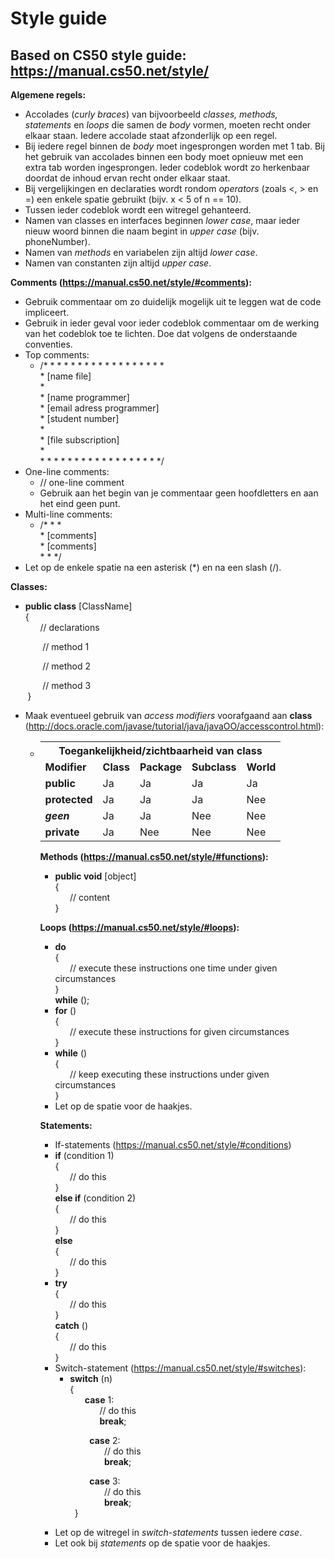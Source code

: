Style guide
===========
Based on CS50 style guide: https://manual.cs50.net/style/
---------------------------------------------------------

**Algemene regels:**
* Accolades (_curly braces_) van bijvoorbeeld _classes, methods, statements_ en _loops_ die samen de _body_ vormen, moeten recht onder elkaar staan. Iedere accolade staat afzonderlijk op een regel.
* Bij iedere regel binnen de _body_ moet ingesprongen worden met 1 tab. Bij het gebruik van accolades binnen een body moet opnieuw met een extra tab worden ingesprongen. Ieder codeblok wordt zo herkenbaar doordat de inhoud ervan recht onder elkaar staat.
* Bij vergelijkingen en declaraties wordt rondom _operators_ (zoals <, > en =) een enkele spatie gebruikt (bijv. x < 5 of n == 10). 
* Tussen ieder codeblok wordt een witregel gehanteerd.
* Namen van classes en interfaces beginnen _lower case_, maar ieder nieuw woord binnen die naam begint in _upper case_ (bijv. phoneNumber).
* Namen van _methods_ en variabelen zijn altijd _lower case_.
* Namen van constanten zijn altijd _upper case_.

**Comments (https://manual.cs50.net/style/#comments):**
* Gebruik commentaar om zo duidelijk mogelijk uit te leggen wat de code impliceert. 
* Gebruik in ieder geval voor ieder codeblok commentaar om de werking van het codeblok toe te lichten. Doe dat volgens de onderstaande conventies.
* Top comments:
  - /* * * * * * * * * * * * * * * * * *  
   \* [name file]    
   \*       
   \* [name programmer]    
   \* [email adress programmer]    
   \* [student number]    
   \*   
   \* [file subscription]   
   \*   
   \* * * * * * * * * * * * * * * * * */
* One-line comments:
  - // one-line comment
  - Gebruik aan het begin van je commentaar geen hoofdletters en aan het eind geen punt.
* Multi-line comments:
  - /* * *   
  \* [comments]     
  \* [comments]        
  \* * */   
* Let op de enkele spatie na een asterisk (*) en na een slash (/). 

**Classes:**
* **public class** [ClassName]     
{     
&nbsp;&nbsp;&nbsp;&nbsp;&nbsp;&nbsp;// declarations     
          
&nbsp;&nbsp;&nbsp;&nbsp;&nbsp;&nbsp;&nbsp;&nbsp;&nbsp;&nbsp;&nbsp;&nbsp;&nbsp;// method 1      
      
&nbsp;&nbsp;&nbsp;&nbsp;&nbsp;&nbsp;&nbsp;&nbsp;&nbsp;&nbsp;&nbsp;&nbsp;&nbsp;// method 2      
      
&nbsp;&nbsp;&nbsp;&nbsp;&nbsp;&nbsp;&nbsp;&nbsp;&nbsp;&nbsp;&nbsp;&nbsp;&nbsp;// method 3      
&nbsp;&nbsp;&nbsp;&nbsp;&nbsp;&nbsp;&nbsp;}
* Maak eventueel gebruik van _access modifiers_ voorafgaand aan **class** (http://docs.oracle.com/javase/tutorial/java/javaOO/accesscontrol.html):
  - <table>
	<th colspan="5">Toegankelijkheid/zichtbaarheid van class</th>
	<tr>
		<td><b>Modifier</b></td>
		<td><b>Class</b></td>
		<td><b>Package</b></td>
		<td><b>Subclass</b></td>
		<td><b>World</b></td>
	</tr>
	<tr>
		<td><b>public</b></td>
		<td>Ja</td>
		<td>Ja</td>
		<td>Ja</td>
		<td>Ja</td>
	</tr>
	<tr>
		<td><b>protected</b></td>
		<td>Ja</td>
		<td>Ja</td>
		<td>Ja</td>
		<td>Nee</td>
	</tr>
	<tr>
		<td><b><i>geen</i></b></td>
		<td>Ja</td>
		<td>Ja</td>
		<td>Nee</td>
		<td>Nee</td>
	</tr>
	<tr>
		<td><b>private</b></td>
		<td>Ja</td>
		<td>Nee</td>
		<td>Nee</td>
		<td>Nee</td>
	</tr>
</table>

**Methods (https://manual.cs50.net/style/#functions):**
* **public void** [object]     
{     
&nbsp;&nbsp;&nbsp;&nbsp;&nbsp;&nbsp;// content     
}   


**Loops (https://manual.cs50.net/style/#loops):**
* **do**     
{    
&nbsp;&nbsp;&nbsp;&nbsp;&nbsp;&nbsp;// execute these instructions one time under given circumstances      
}    
**while** ();
* **for** ()     
{    
&nbsp;&nbsp;&nbsp;&nbsp;&nbsp;&nbsp;// execute these instructions for given circumstances     
}     
* **while** ()      
{    
&nbsp;&nbsp;&nbsp;&nbsp;&nbsp;&nbsp;// keep executing these instructions under given circumstances      
}
* Let op de spatie voor de haakjes.

**Statements:**
* If-statements (https://manual.cs50.net/style/#conditions)
- **if** (condition 1)          
{     
&nbsp;&nbsp;&nbsp;&nbsp;&nbsp;&nbsp;// do this     
}     
**else if** (condition 2)     
{    
&nbsp;&nbsp;&nbsp;&nbsp;&nbsp;&nbsp;// do this     
}     
**else**   
{     
&nbsp;&nbsp;&nbsp;&nbsp;&nbsp;&nbsp;// do this          
}  
* **try**     
{     
&nbsp;&nbsp;&nbsp;&nbsp;&nbsp;&nbsp;// do this       
}      
**catch** ()      
{     
&nbsp;&nbsp;&nbsp;&nbsp;&nbsp;&nbsp;// do this     
}
* Switch-statement (https://manual.cs50.net/style/#switches):
   - **switch** (n)     
{     
&nbsp;&nbsp;&nbsp;&nbsp;&nbsp;&nbsp;**case** 1:     
&nbsp;&nbsp;&nbsp;&nbsp;&nbsp;&nbsp;&nbsp;&nbsp;&nbsp;&nbsp;&nbsp;&nbsp;// do this     
&nbsp;&nbsp;&nbsp;&nbsp;&nbsp;&nbsp;&nbsp;&nbsp;&nbsp;&nbsp;&nbsp;&nbsp;**break**;     
       
&nbsp;&nbsp;&nbsp;&nbsp;&nbsp;&nbsp;&nbsp;&nbsp;&nbsp;&nbsp;&nbsp;&nbsp;&nbsp;&nbsp;&nbsp;&nbsp;&nbsp;&nbsp;&nbsp;&nbsp;**case** 2:     
&nbsp;&nbsp;&nbsp;&nbsp;&nbsp;&nbsp;&nbsp;&nbsp;&nbsp;&nbsp;&nbsp;&nbsp;&nbsp;&nbsp;&nbsp;&nbsp;&nbsp;&nbsp;&nbsp;&nbsp;&nbsp;&nbsp;&nbsp;&nbsp;&nbsp;&nbsp;// do this     
&nbsp;&nbsp;&nbsp;&nbsp;&nbsp;&nbsp;&nbsp;&nbsp;&nbsp;&nbsp;&nbsp;&nbsp;&nbsp;&nbsp;&nbsp;&nbsp;&nbsp;&nbsp;&nbsp;&nbsp;&nbsp;&nbsp;&nbsp;&nbsp;&nbsp;&nbsp;**break**;     
       
&nbsp;&nbsp;&nbsp;&nbsp;&nbsp;&nbsp;&nbsp;&nbsp;&nbsp;&nbsp;&nbsp;&nbsp;&nbsp;&nbsp;&nbsp;&nbsp;&nbsp;&nbsp;&nbsp;&nbsp;**case** 3:     
&nbsp;&nbsp;&nbsp;&nbsp;&nbsp;&nbsp;&nbsp;&nbsp;&nbsp;&nbsp;&nbsp;&nbsp;&nbsp;&nbsp;&nbsp;&nbsp;&nbsp;&nbsp;&nbsp;&nbsp;&nbsp;&nbsp;&nbsp;&nbsp;&nbsp;&nbsp;// do this     
&nbsp;&nbsp;&nbsp;&nbsp;&nbsp;&nbsp;&nbsp;&nbsp;&nbsp;&nbsp;&nbsp;&nbsp;&nbsp;&nbsp;&nbsp;&nbsp;&nbsp;&nbsp;&nbsp;&nbsp;&nbsp;&nbsp;&nbsp;&nbsp;&nbsp;&nbsp;**break**;   
&nbsp;&nbsp;&nbsp;&nbsp;&nbsp;&nbsp;&nbsp;&nbsp;&nbsp;&nbsp;&nbsp;&nbsp;&nbsp;&nbsp;}    
* Let op de witregel in _switch-statements_ tussen iedere _case_.
* Let ook bij _statements_ op de spatie voor de haakjes.